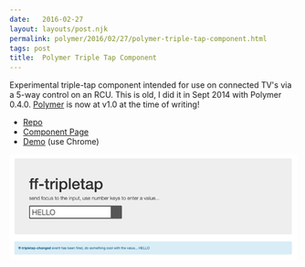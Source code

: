 ```yaml
---
date:   2016-02-27
layout: layouts/post.njk
permalink: polymer/2016/02/27/polymer-triple-tap-component.html
tags: post
title:  Polymer Triple Tap Component
---
```


Experimental triple-tap component intended for use on connected TV's via a 5-way control on an RCU. This is old, I did it in Sept 2014 with Polymer 0.4.0. [Polymer](https://www.polymer-project.org) is now at v1.0 at the time of writing!

- [Repo](https://github.com/ScottWhittaker/ff-tripletap)
- [Component Page](http://scottwhittaker.github.io/ff-tripletap/components/ff-tripletap/)
- [Demo](http://scottwhittaker.github.io/ff-tripletap/components/ff-tripletap/demo.html) (use Chrome)

![Triple Tap Component](/img/ff-triple-tap.png)

